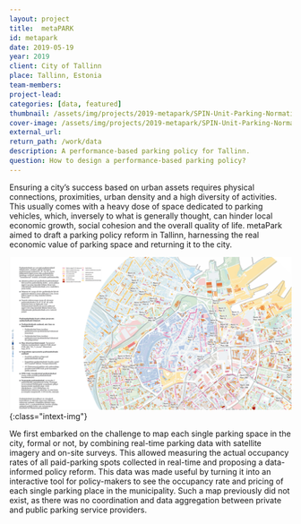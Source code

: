 ```yaml
---
layout: project
title:  metaPARK
id: metapark
date: 2019-05-19
year: 2019
client: City of Tallinn
place: Tallinn, Estonia
team-members: 
project-lead:
categories: [data, featured]
thumbnail: /assets/img/projects/2019-metapark/SPIN-Unit-Parking-Normative-1.png
cover-image: /assets/img/projects/2019-metapark/SPIN-Unit-Parking-Normative-1.png
external_url:
return_path: /work/data
description: A performance-based parking policy for Tallinn.
question: How to design a performance-based parking policy?
---
```




Ensuring a city’s success based on urban assets requires physical connections, proximities, urban density and a high diversity of activities. This usually comes with a heavy dose of space dedicated to parking vehicles, which, inversely to what is generally thought, can hinder local economic growth, social cohesion and the overall quality of life.
metaPark aimed to draft a parking policy reform in Tallinn, harnessing the real economic value of parking space and returning it to the city. 

![hello](/assets/img/projects/2019-metapark/SPIN-Unit-Parking-Normative-2.png){:class="intext-img"}

We first embarked on the challenge to map each single parking space in the city, formal or not, by combining real-time parking data with satellite imagery and on-site surveys. This allowed measuring the actual occupancy rates of all paid-parking spots collected in real-time and proposing a data-informed policy reform. This data was made useful by turning it into an interactive tool for policy-makers to see the occupancy rate and pricing of each single parking place in the municipality. Such a map previously did not exist, as there was no coordination and data aggregation between private and public parking service providers.  




